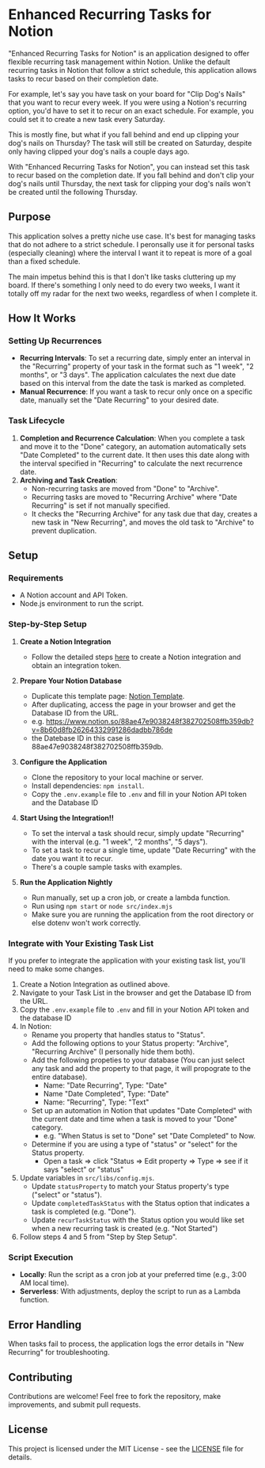 # Enhanced Recurring Tasks for Notion

"Enhanced Recurring Tasks for Notion" is an application designed to offer flexible recurring task management within Notion. Unlike the default recurring tasks in Notion that follow a strict schedule, this application allows tasks to recur based on their completion date. 

For example, let's say you have task on your board for "Clip Dog's Nails" that you want to recur every week. If you were using a Notion's recurring option, you'd have to set it to recur on an exact schedule. For example, you could set it to create a new task every Saturday.

This is mostly fine, but what if you fall behind and end up clipping your dog's nails on Thursday? The task will still be created on Saturday, despite only having clipped your dog's nails a couple days ago. 

With "Enhanced Recurring Tasks for Notion", you can instead set this task to recur based on the completion date. If you fall behind and don't clip your dog's nails until Thursday, the next task for clipping your dog's nails won't be created until the following Thursday. 

## Purpose

This application solves a pretty niche use case. It's best for managing tasks that do not adhere to a strict schedule. I peronsally use it for personal tasks (especially cleaning) where the interval I want it to repeat is more of a goal than a fixed schedule. 

The main impetus behind this is that I don't like tasks cluttering up my board. If there's something I only need to do every two weeks, I want it totally off my radar for the next two weeks, regardless of when I complete it. 

## How It Works

### Setting Up Recurrences
- **Recurring Intervals**: To set a recurring date, simply enter an interval in the "Recurring" property of your task in the format such as "1 week", "2 months", or "3 days". The application calculates the next due date based on this interval from the date the task is marked as completed.
- **Manual Recurrence**: If you want a task to recur only once on a specific date, manually set the "Date Recurring" to your desired date.

### Task Lifecycle
1. **Completion and Recurrence Calculation**: When you complete a task and move it to the "Done" category, an automation automatically sets "Date Completed" to the current date. It then uses this date along with the interval specified in "Recurring" to calculate the next recurrence date.
2. **Archiving and Task Creation**:
    - Non-recurring tasks are moved from "Done" to "Archive".
    - Recurring tasks are moved to "Recurring Archive" where "Date Recurring" is set if not manually specified.
    - It checks the "Recurring Archive" for any task due that day, creates a new task in "New Recurring", and moves the old task to "Archive" to prevent duplication.

## Setup

### Requirements
- A Notion account and API Token.
- Node.js environment to run the script.

### Step-by-Step Setup

1. **Create a Notion Integration**
   - Follow the detailed steps [here](https://developers.notion.com/docs/create-a-notion-integration) to create a Notion integration and obtain an integration token.

2. **Prepare Your Notion Database**
   - Duplicate this template page: [Notion Template](https://rounded-produce-1bd.notion.site/88ae47e9038248f382702508ffb359db?v=8b60d8fb26264332991286dadbb786de).
   - After duplicating, access the page in your browser and get the Database ID from the URL.
   - e.g. https://www.notion.so/88ae47e9038248f382702508ffb359db?v=8b60d8fb26264332991286dadbb786de
   - the Datebase ID in this case is 88ae47e9038248f382702508ffb359db. 

3. **Configure the Application**
   - Clone the repository to your local machine or server.
   - Install dependencies: `npm install`.
   - Copy the `.env.example` file to `.env` and fill in your Notion API token and the Database ID
     
4. **Start Using the Integration!!**
   - To set the interval a task should recur, simply update "Recurring" with the interval (e.g. "1 week", "2 months", "5 days").
   - To set a task to recur a single time, update "Date Recurring" with the date you want it to recur.
   - There's a couple sample tasks with examples.

5. **Run the Application Nightly**
    - Run manually, set up a cron job, or create a lambda function. 
    - Run using `npm start` or `node src/index.mjs`
    - Make sure you are running the application from the root directory or else dotenv won't work correctly.
  
###  **Integrate with Your Existing Task List**
If you prefer to integrate the application with your existing task list, you'll need to make some changes. 
1. Create a Notion Integration as outlined above. 
2. Navigate to your Task List in the browser and get the Database ID from the URL.
3. Copy the `.env.example` file to `.env` and fill in your Notion API token and the database ID
4. In Notion:
   - Rename you property that handles status to "Status".
   - Add the following options to your Status property: "Archive", "Recurring Archive" (I personally hide them both).
   - Add the following propeties to your database (You can just select any task and add the property to that page, it will propograte to the entire database).
       - Name: "Date Recurring", Type: "Date"
       - Name "Date Completed", Type: "Date"
       - Name: "Recurring", Type: "Text"
   - Set up an automation in Notion that updates "Date Completed" with the current date and time when a task is moved to your "Done" category.
       - e.g. "When Status is set to "Done" set "Date Completed" to Now.  
   - Determine if you are using a type of "status" or "select" for the Status property.
       - Open a task => click "Status => Edit property => Type => see if it says "select" or "status" 
10. Update variables in `src/libs/config.mjs`.
    - Update `statusProperty` to match your Status property's type ("select" or "status").
    - Update `completedTaskStatus` with the Status option that indicates a task is completed (e.g. "Done"). 
    - Update `recurTaskStatus` with the Status option you would like set when a new recurring task is created (e.g. "Not Started")
11. Follow steps 4 and 5 from "Step by Step Setup". 

### Script Execution
- **Locally**: Run the script as a cron job at your preferred time (e.g., 3:00 AM local time).
- **Serverless**: With adjustments, deploy the script to run as a Lambda function.

## Error Handling
When tasks fail to process, the application logs the error details in "New Recurring" for troubleshooting.

## Contributing
Contributions are welcome! Feel free to fork the repository, make improvements, and submit pull requests.

## License
This project is licensed under the MIT License - see the [LICENSE](LICENSE) file for details.
